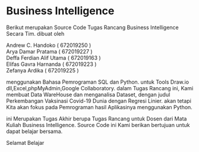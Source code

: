 # Business Intelligence
Berikut merupakan Source Code Tugas Rancang Business Intelligence Secara Tim. dibuat oleh 

Andrew C. Handoko ( 672019250 )                                                            
Arya Damar Pratama ( 672019227 )                                                          
Deffa Ferdian Alif Utama ( 672019163 )                                                    
Elifas Gavra Harnanda ( 672019223 )                                                       
Zefanya Ardika ( 672019225 )

menggunakan Bahasa Pemrograman SQL dan Python. untuk Tools Draw.io dll,Excel,phpMyAdmin,Google Collaboratory. 
dalam Tugas Rancang ini, Kami membuat Data WareHouse dan menganalisa Dataset, dengan judul Perkembangan Vaksinasi Covid-19 Dunia dengan Regresi Linier. 
akan tetapi Kita akan fokus pada Pemrograman hasil Aplikasinya menggunakan Python.

ini Merupakan Tugas Akhir berupa Tugas Rancang untuk Dosen dari Mata Kuliah Business Intelligence.
Source Code ini Kami berikan bertujuan untuk dapat belajar bersama.

Selamat Belajar
